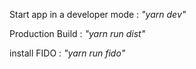 Start app in a developer mode : *"yarn dev"*

Production Build : *"yarn run dist"*

install FIDO : *"yarn run fido"*
